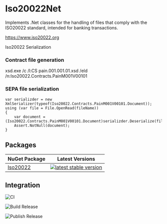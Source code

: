 # Iso20022Net

Implements .Net classes for the handling of files that comply with the ISO20022 standard, intended for banking transactions.

https://www.iso20022.org

Iso20022 Serialization 

### Contract file generation

xsd.exe /c /l:CS pain.001.001.01.xsd /eld /n:Iso20022.Contracts.PainM001V00101

### SEPA file serialization

    var serializder = new XmlSerializer(typeof(Iso20022.Contracts.PainM001V00101.Document));
    using (var file = File.OpenRead(fileName))
    {
        var document = (Iso20022.Contracts.PainM001V00101.Document)serializder.Deserialize(file);
        Assert.NotNull(document);
    }

## Packages

| NuGet Package | Latest Versions |
| --- | --- |
| [Iso20022](https://www.nuget.org/packages/Iso20022) | [![latest stable version](https://img.shields.io/nuget/v/Iso20022.svg)](https://www.nuget.org/packages/Iso20022) |

## Integration

![CI](https://github.com/Nivaes/Iso20022Net/workflows/CI/badge.svg)

![Build Release](https://github.com/Nivaes/Iso20022Net/workflows/Build%20Release/badge.svg)

![Publish Release](https://github.com/Nivaes/Iso20022Net/workflows/Publish%20Release/badge.svg)
